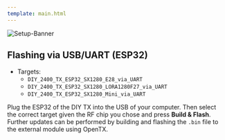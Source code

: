 ```yaml
---
template: main.html
---
```


![Setup-Banner](https://raw.githubusercontent.com/ExpressLRS/ExpressLRS-hardware/master/img/quick-start.png)

## Flashing via USB/UART (ESP32)

- Targets:
    - `DIY_2400_TX_ESP32_SX1280_E28_via_UART`
    - `DIY_2400_TX_ESP32_SX1280_LORA1280F27_via_UART`
    - `DIY_2400_TX_ESP32_SX1280_Mini_via_UART`

Plug the ESP32 of the DIY TX into the USB of your computer. Then select the correct target given the RF chip you chose and press **Build & Flash**. Further updates can be performed by building and flashing the `.bin` file to the external module using OpenTX.